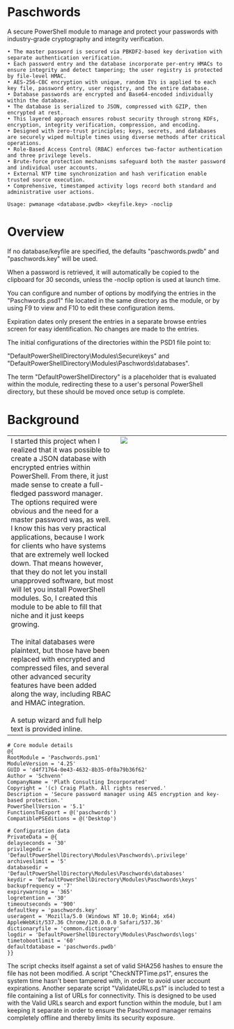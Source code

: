 # Paschwords
A secure PowerShell module to manage and protect your passwords with industry-grade cryptography and integrity verification.

    • The master password is secured via PBKDF2-based key derivation with separate authentication verification.
    • Each password entry and the database incorporate per-entry HMACs to ensure integrity and detect tampering; the user registry is protected by file-level HMAC.
    • AES-256-CBC encryption with unique, random IVs is applied to each key file, password entry, user registry, and the entire database.
    • Database passwords are encrypted and Base64-encoded individually within the database.
    • The database is serialized to JSON, compressed with GZIP, then encrypted at rest.
    • This layered approach ensures robust security through strong KDFs, encryption, integrity verification, compression, and encoding.
    • Designed with zero-trust principles; keys, secrets, and databases are securely wiped multiple times using diverse methods after critical operations.
    • Role-Based Access Control (RBAC) enforces two-factor authentication and three privilege levels.
    • Brute-force protection mechanisms safeguard both the master password and individual user accounts.
    • External NTP time synchronization and hash verification enable trusted source execution.
    • Comprehensive, timestamped activity logs record both standard and administrative user actions.

    Usage: pwmanage <database.pwdb> <keyfile.key> -noclip

# Overview
If no database/keyfile are specified, the defaults "paschwords.pwdb" and "paschwords.key" will be used.

When a password is retrieved, it will automatically be copied to the clipboard for 30 seconds, unless the -noclip option is used at launch time.

You can configure and number of options by modifying the entries in the "Paschwords.psd1" file located in the same directory as the module, or by using F9 to view and F10 to edit these configuration items.

Expiration dates only present the entries in a separate browse entries screen for easy identification. No changes are made to the entries.

The initial configurations of the directories within the PSD1 file point to:

"DefaultPowerShellDirectory\Modules\Secure\keys" and "DefaultPowerShellDirectory\Modules\Paschwords\databases".

The term "DefaultPowerShellDirectory" is a placeholder that is evaluated within the module, redirecting these to a user's personal PowerShell directory, but these should be moved once setup is complete.

# Background
<table border=0><td valign=top width=50%>
I started this project when I realized that it was possible to create a JSON database with encrypted entries within PowerShell.
From there, it just made sense to create a full-fledged password manager.
The options required were obvious and the need for a master password was, as well.
I know this has very practical applications, because I work for clients who have systems that are extremely well locked down.
That means however, that they do not let you install unapproved software, but most will let you install PowerShell modules.
So, I created this module to be able to fill that niche and it just keeps growing.
<br><br>
The inital databases were plaintext, but those have been replaced with encrypted and compressed files, and several other advanced security features have been added along the way, including RBAC and HMAC integration.
<br><br>
A setup wizard and full help text is provided inline.
</td>
<td valign=top width=50%><img src="https://raw.githubusercontent.com/Schvenn/Secure/refs/heads/main/screenshots/Main%20Menu.png"></td>
</table>

    # Core module details
    @{
    RootModule = 'Paschwords.psm1'
    ModuleVersion = '4.25'
    GUID = 'd4f71764-0e43-4632-8b35-0f0a79b36f62'
    Author = 'Schvenn'
    CompanyName = 'Plath Consulting Incorporated'
    Copyright = '(c) Craig Plath. All rights reserved.'
    Description = 'Secure password manager using AES encryption and key-based protection.'
    PowerShellVersion = '5.1'
    FunctionsToExport = @('paschwords')
    CompatiblePSEditions = @('Desktop')
    
    # Configuration data
    PrivateData = @{
    delayseconds = '30'
    privilegedir = 'DefaultPowerShellDirectory\Modules\Paschwords\.privilege'
    archiveslimit = '5'
    databasedir = 'DefaultPowerShellDirectory\Modules\Paschwords\databases'
    keydir = 'DefaultPowerShellDirectory\Modules\Paschwords\keys'
    backupfrequency = '7'
    expirywarning = '365'
    logretention = '30'
    timeoutseconds = '900'
    defaultkey = 'paschwords.key'
    useragent = 'Mozilla/5.0 (Windows NT 10.0; Win64; x64) AppleWebKit/537.36 Chrome/120.0.0.0 Safari/537.36'
    dictionaryfile = 'common.dictionary'
    logdir = 'DefaultPowerShellDirectory\Modules\Paschwords\logs'
    timetobootlimit = '60'
    defaultdatabase = 'paschwords.pwdb'
    }}

The script checks itself against a set of valid SHA256 hashes to ensure the file has not been modified.
A script "CheckNTPTime.ps1", ensures the system time hasn't been tampered with, in order to avoid user account expirations.
Another separate script "ValidateURLs.ps1" is included to test a file containing a list of URLs for connectivity. This is designed to be used with the Valid URLs search and export function within the module, but I am keeping it separate in order to ensure the Paschword manager remains completely offline and thereby limits its security exposure.
